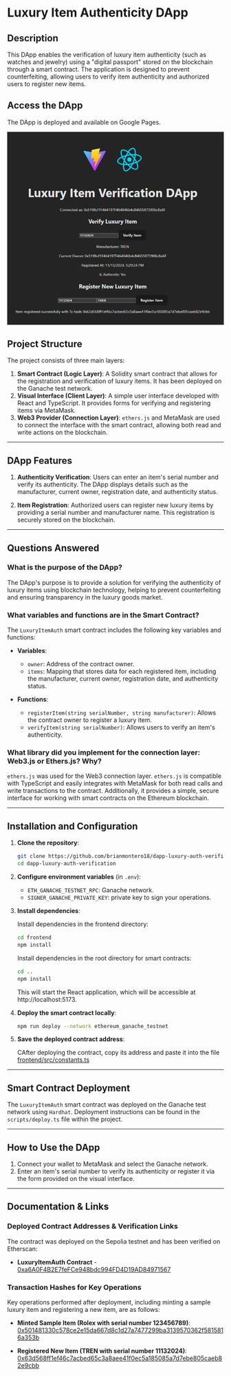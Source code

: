 # Luxury Item Authenticity DApp

## Description

This DApp enables the verification of luxury item authenticity (such as watches and jewelry) using a "digital passport" stored on the blockchain through a smart contract. The application is designed to prevent counterfeiting, allowing users to verify item authenticity and authorized users to register new items.

## Access the DApp

The DApp is deployed and available on Google Pages.

![DApp Home](frontend/public/image.png)

## Project Structure

The project consists of three main layers:

1. **Smart Contract (Logic Layer)**: A Solidity smart contract that allows for the registration and verification of luxury items. It has been deployed on the Ganache test network.
2. **Visual Interface (Client Layer)**: A simple user interface developed with React and TypeScript. It provides forms for verifying and registering items via MetaMask.
3. **Web3 Provider (Connection Layer)**: `ethers.js` and MetaMask are used to connect the interface with the smart contract, allowing both read and write actions on the blockchain.

---

## DApp Features

1. **Authenticity Verification**: Users can enter an item's serial number and verify its authenticity. The DApp displays details such as the manufacturer, current owner, registration date, and authenticity status.

2. **Item Registration**: Authorized users can register new luxury items by providing a serial number and manufacturer name. This registration is securely stored on the blockchain.

---

## Questions Answered

### What is the purpose of the DApp?

The DApp's purpose is to provide a solution for verifying the authenticity of luxury items using blockchain technology, helping to prevent counterfeiting and ensuring transparency in the luxury goods market.

### What variables and functions are in the Smart Contract?

The `LuxuryItemAuth` smart contract includes the following key variables and functions:

- **Variables**:

  - `owner`: Address of the contract owner.
  - `items`: Mapping that stores data for each registered item, including the manufacturer, current owner, registration date, and authenticity status.

- **Functions**:
  - `registerItem(string serialNumber, string manufacturer)`: Allows the contract owner to register a luxury item.
  - `verifyItem(string serialNumber)`: Allows users to verify an item's authenticity.

### What library did you implement for the connection layer: Web3.js or Ethers.js? Why?

`ethers.js` was used for the Web3 connection layer. `ethers.js` is compatible with TypeScript and easily integrates with MetaMask for both read calls and write transactions to the contract. Additionally, it provides a simple, secure interface for working with smart contracts on the Ethereum blockchain.

---

## Installation and Configuration

1. **Clone the repository**:

   ```bash
   git clone https://github.com/brianmontero18/dapp-luxury-auth-verification
   cd dapp-luxury-auth-verification
   ```

2. **Configure environment variables** (in `.env`):

   - `ETH_GANACHE_TESTNET_RPC`: Ganache network.
   - `SIGNER_GANACHE_PRIVATE_KEY`: private key to sign your operations.

3. **Install dependencies**:

   Install dependencies in the frontend directory:

   ```bash
   cd frontend
   npm install
   ```

   Install dependencies in the root directory for smart contracts:

   ```bash
   cd ..
   npm install
   ```

   This will start the React application, which will be accessible at http://localhost:5173.

4. **Deploy the smart contract locally**:

   ```bash
   npm run deploy --network ethereum_ganache_testnet

   ```

5. **Save the deployed contract address**:

   CAfter deploying the contract, copy its address and paste it into the file [frontend/src/constants.ts](frontend/src/constants.ts)

---

## Smart Contract Deployment

The `LuxuryItemAuth` smart contract was deployed on the Ganache test network using `Hardhat`. Deployment instructions can be found in the `scripts/deploy.ts` file within the project.

---

## How to Use the DApp

1. Connect your wallet to MetaMask and select the Ganache network.
2. Enter an item's serial number to verify its authenticity or register it via the form provided on the visual interface.

---

## Documentation & Links

### Deployed Contract Addresses & Verification Links

The contract was deployed on the Sepolia testnet and has been verified on Etherscan:

- **LuxuryItemAuth Contract** - [0xa6A0F4B2E7feFCe948bdc994FD4D19AD84971567](https://sepolia.etherscan.io/address/0xa6A0F4B2E7feFCe948bdc994FD4D19AD84971567#code)

### Transaction Hashes for Key Operations

Key operations performed after deployment, including minting a sample luxury item and registering a new item, are as follows:

- **Minted Sample Item (Rolex with serial number 123456789)**: [0x501481330c578ce2e15da667d8c1d27a7477299ba3139570362f5815816a353b](https://sepolia.etherscan.io/tx/0x501481330c578ce2e15da667d8c1d27a7477299ba3139570362f5815816a353b)

- **Registered New Item (TREN with serial number 11132024)**: [0x63d568ff1ef46c7acbed65c3a8aee41f0ec5a185085a7d7ebe805caeb82e9cbb](https://sepolia.etherscan.io/tx/0x63d568ff1ef46c7acbed65c3a8aee41f0ec5a185085a7d7ebe805caeb82e9cbb)
